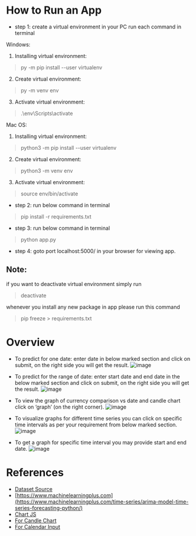 # How to Run an App

- step 1:
create a virtual environment in your PC
run each command in terminal

Windows:
1) Installing virtual environment:
> py -m pip install --user virtualenv

2) Create virtual environment:
> py -m venv env

3) Activate virtual environment:
> .\env\Scripts\activate

Mac OS:
1) Installing virtual environment:
> python3 -m pip install --user virtualenv

2) Create virtual environment:
> python3 -m venv env

3) Activate virtual environment:
> source env/bin/activate

- step 2:
run below command in terminal
> pip install -r requirements.txt

- step 3:
run below command in terminal
> python app.py

- step 4:
goto port localhost:5000/ in your browser for viewing app.

## Note:
if you want to deactivate virtual environment simply run
> deactivate

whenever you install any new package in app please run this command
> pip freeze > requirements.txt

# Overview
- To predict for one date: enter date in below marked section and click on submit, on the right side you will get the result.
![image](https://user-images.githubusercontent.com/104631814/222948063-fe1bf1ed-db03-45e7-b0af-c770a58f52c6.png)
   
- To predict for the range of date: enter start date and end date  in the below marked section and click on submit, on the right side you will get the result.
![image](https://user-images.githubusercontent.com/104631814/222948081-d7424e6a-a5a2-4fd0-b292-2975c0b0d492.png)
 
- To view the graph of currency comparison vs date and candle chart click on ‘graph’ (on the right corner).
![image](https://user-images.githubusercontent.com/104631814/222948091-143090fb-ac02-49b7-ba4a-9004b6e5d8f7.png)

- To visualize graphs for different time series you can click on specific time intervals as per your requirement from below marked section.
![image](https://user-images.githubusercontent.com/104631814/222948121-8f9bc8d1-7f63-445e-920c-8a5e5061aaae.png)

- To get a graph for specific time interval you may provide start and end date.
![image](https://user-images.githubusercontent.com/104631814/222948132-05d272a4-b25a-42dc-a719-925d2bd4bc3d.png)

# References
- [Dataset Source](https://in.investing.com/currencies/usd-inr-historical-data)
- [https://www.machinelearningplus.com](https://www.machinelearningplus.com/time-series/arima-model-time-series-forecasting-python/)
- [Chart JS](https://www.chartjs.org/)
- [For Candle Chart](https://unpkg.com/lightweight-charts@3.4.0/dist/lightweight-charts.standalone.production.js)
- [For Calendar Input](https://unpkg.com/flatpickr@2.0.5/index.html#:~:text=Disabling%20dates&text=getElementById(%22%23disableRange%22),using%20any%20logic%20you%20want.)
